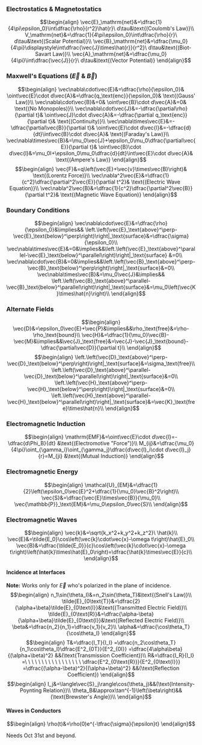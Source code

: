 ### Electrostatics & Magnetostatics
$$\begin{align}
\vec{E}_\mathrm{net}&=\dfrac{1}{4\pi\epsilon_0}\int\dfrac{\rho}{r^2}\hat{r}\ d\tau&\text{(Coulomb's Law)}\\
V_\mathrm{net}&=\dfrac{1}{4\pi\epsilon_0}\int\dfrac{\rho}{r}\ d\tau&\text{(Scalar Potential)}\\
\vec{B}_\mathrm{net}&=\dfrac{\mu_0}{4\pi}\displaystyle\int\dfrac{\vec{J}\times\hat{r}}{r^2}\ d\tau&\text{(Biot-Savart Law)}\\
\vec{A}_\mathrm{net}&=\dfrac{\mu_0}{4\pi}\int\dfrac{\vec{J}}{r}\ d\tau&\text{(Vector Potential)}
\end{align}$$
### Maxwell's Equations $\left(\vec{E}\ \&\ \vec{B}\right)$
$$\begin{align}
\vec\nabla\cdot\vec{E}&=\dfrac{\rho}{\epsilon_0}&
\oint\vec{E}\cdot d\vec{A}&=\dfrac{q_\text{enc}}{\epsilon_0}&
\text{(Gauss' Law)}\\
\vec\nabla\cdot\vec{B}&=0&
\oint\vec{B}\cdot d\vec{A}&=0&
\text{(No Monopoles)}\\
\vec\nabla\cdot\vec{J}&=-\dfrac{\partial\rho}{\partial t}&
\oint\vec{J}\cdot d\vec{A}&=-\dfrac{\partial q_\text{enc}}{\partial t}&
\text{(Continuity)}\\
\vec\nabla\times\vec{E}&=-\dfrac{\partial\vec{B}}{\partial t}&
\oint\vec{E}\cdot d\vec{l}&=-\dfrac{d}{dt}\int\vec{B}\cdot d\vec{A}&
\text{(Faraday's Law)}\\
\vec\nabla\times\vec{B}&=\mu_0\vec{J}+\epsilon_0\mu_0\dfrac{\partial\vec{E}}{\partial t}&
\oint\vec{B}\cdot d\vec{l}&=\mu_0I+\epsilon_0\mu_0\dfrac{d}{dt}\int\vec{E}\cdot d\vec{A}&
\text{(Ampere's Law)}
\end{align}$$
$$\begin{align}
\vec{F}&=q\left(\vec{E}+\vec{v}\times\vec{B}\right)&
\text{(Lorentz Force)}\\
\vec\nabla^2\vec{E}&=\dfrac{1}{c^2}\dfrac{\partial^2\vec{E}}{\partial t^2}&
\text{(Electric Wave Equation)}\\
\vec\nabla^2\vec{B}&=\dfrac{1}{c^2}\dfrac{\partial^2\vec{B}}{\partial t^2}&
\text{(Magnetic Wave Equation)}
\end{align}$$
### Boundary Conditions
$$\begin{align}
\vec\nabla\cdot\vec{E}&=\dfrac{\rho}{\epsilon_0}&\implies&& \left.\left(\vec{E}_\text{above}^\perp-\vec{E}_\text{below}^\perp\right)\right|_\text{surface}&=\dfrac{\sigma}{\epsilon_0}\\
\vec\nabla\times\vec{E}&=0&\implies&&\left.\left(\vec{E}_\text{above}^\parallel-\vec{E}_\text{below}^\parallel\right)\right|_\text{surface} &=0\\
\vec\nabla\cdot\vec{B}&=0&\implies&&\left.\left(\vec{B}_\text{above}^\perp-\vec{B}_\text{below}^\perp\right)\right|_\text{surface}&=0\\
\vec\nabla\times\vec{B}&=\mu_0\vec{J}&\implies&& \left.\left(\vec{B}_\text{above}^\parallel-\vec{B}_\text{below}^\parallel\right)\right|_\text{surface}&=\mu_0\left(\vec{K}\times\hat{n}\right)\\
\end{align}$$
### Alternate Fields
$$\begin{align}
\vec{D}&=\epsilon_0\vec{E}+\vec{P}&\implies&&\rho_\text{free}&=\rho-\rho_\text{bound}\\
\vec{H}&=\dfrac{1}{\mu_0}\vec{B}-\vec{M}&\implies&&\vec{J}_\text{free}&=\vec{J}-\vec{J}_\text{bound}-\dfrac{\partial\vec{D}}{\partial t}\\
\end{align}$$
$$\begin{align}
\left.\left(\vec{D}_\text{above}^\perp-\vec{D}_\text{below}^\perp\right)\right|_\text{surface}&=\sigma_\text{free}\\
\left.\left(\vec{D}_\text{above}^\parallel-\vec{D}_\text{below}^\parallel\right)\right|_\text{surface}&=0\\
\left.\left(\vec{H}_\text{above}^\perp-\vec{H}_\text{below}^\perp\right)\right|_\text{surface}&=0\\
\left.\left(\vec{H}_\text{above}^\parallel-\vec{H}_\text{below}^\parallel\right)\right|_\text{surface}&=\vec{K}_\text{free}\times\hat{n}\\
\end{align}$$
### Electromagnetic Induction
$$\begin{align}
\mathrm{EMF}&=\oint\vec{E}\cdot d\vec{l}=-\dfrac{d\Phi_B}{dt}
&\text{(Electromotive "Force")}\\
M_{ij}&=\dfrac{\mu_0}{4\pi}\oint_{\gamma_i}\oint_{\gamma_j}\dfrac{d\vec{l}_i\cdot d\vec{l}_j}{r}=M_{ji}
&\text{(Mutual Induction)}
\end{align}$$
### Electromagnetic Energy
$$\begin{align}
\mathcal{U}_{EM}&=\dfrac{1}{2}\left(\epsilon_0\vec{E}^2+\dfrac{1}{\mu_0}\vec{B}^2\right)\\
\vec{S}&=\dfrac{\vec{E}\times\vec{B}}{\mu_0}\\
\vec{\mathbb{P}}_\text{EM}&=\mu_0\epsilon_0\vec{S}\\
\end{align}$$
### Electromagnetic Waves
$$\begin{align}
\vec{k}&=\sqrt{k_x^2+k_y^2+k_z^2}\ \hat{k}\\
\vec{E}&=\tilde{E_0}\cos\left(\vec{k}\cdot\vec{x}-\omega t\right)\hat{E}_0\\
\vec{B}&=\dfrac{\tilde{E_0}}{c}\cos\left(\vec{k}\cdot\vec{x}-\omega t\right)\left(\hat{k}\times\hat{E}_0\right)=\dfrac{\hat{k}\times\vec{E}}{c}\\
\end{align}$$
#### Incidence at Interfaces
**Note:** Works only for $\vec{E}$ who's polarized in the plane of incidence.
$$\begin{align}
n_1\sin(\theta_I)&=n_2\sin(\theta_T)&\text{(Snell's Law)}\\
\tilde{E}_{0\text{T}}&=\dfrac{2}{\alpha+\beta}\tilde{E}_{0\text{I}}&\text{(Transmitted Electric Field)}\\
\tilde{E}_{0\text{R}}&=\dfrac{\alpha-\beta}{\alpha+\beta}\tilde{E}_{0\text{I}}&\text{(Reflected Electric Field)}\\
\beta&=\dfrac{n_2}{n_1}=\dfrac{v_1}{v_2}\\
\alpha&=\dfrac{\cos\theta_T}{\cos\theta_I}
\end{align}$$
$$\begin{align}
T&=\dfrac{I_T}{I_I}
=\dfrac{n_2\cos\theta_T}{n_1\cos\theta_I}\dfrac{E^2_{0T}}{E^2_{0I}}
=\dfrac{4\alpha\beta}{(\alpha+\beta)^2}
&&(\text{Transmission Coefficient})\\
R&=\dfrac{I_R}{I_I}
=\ \ \ \ \ \ \ \ \ \ \ \ \ \ \ \ \ \dfrac{E^2_{0\text{R}}}{E^2_{0\text{I}}}
=\dfrac{(\alpha-\beta)^2}{(\alpha+\beta)^2}
&&(\text{Reflection Coefficient})
\end{align}$$
$$\begin{align}
I_j&=\langle\vec{S}_j\rangle\cos(\theta_j)&&(\text{Intensity-Poynting Relation})\\
\theta_B&\approx\tan^{-1}\left(\beta\right)&&(\text{Brewster's Angle})\\
\end{align}$$
#### Waves in Conductors
$$\begin{align}
\rho(t)&=\rho(0)e^{-\tfrac{\sigma}{\epsilon}t}
\end{align}$$








Needs Oct 31st and beyond.
